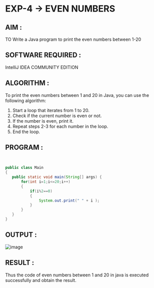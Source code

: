 # EXP-4 -> EVEN NUMBERS

## AIM :
TO Write a Java program to print the even numbers between 1-20

## SOFTWARE REQUIRED :
IntelliJ IDEA COMMUNITY EDITION

## ALGORITHM :

To print the even numbers between 1 and 20 in Java, you can use the following algorithm:

1) Start a loop that iterates from 1 to 20.
2) Check if the current number is even or not.
3) If the number is even, print it.
4) Repeat steps 2-3 for each number in the loop.
5) End the loop.

## PROGRAM :

```java


public class Main
{
   public static void main(String[] args) {
       for(int i=1;i<=20;i++)
       {
           if(i%2==0)
           {
               System.out.print(" " + i );
           }
       }
   }
}

```

## OUTPUT :

![image](https://github.com/Monisha-11/EXP-4---JAVA/assets/93427240/76559d71-1777-49d7-9146-34e7e2c02a16)

## RESULT :

Thus the code of even numbers between 1 and 20 in java is executed successfully and obtain the result.
